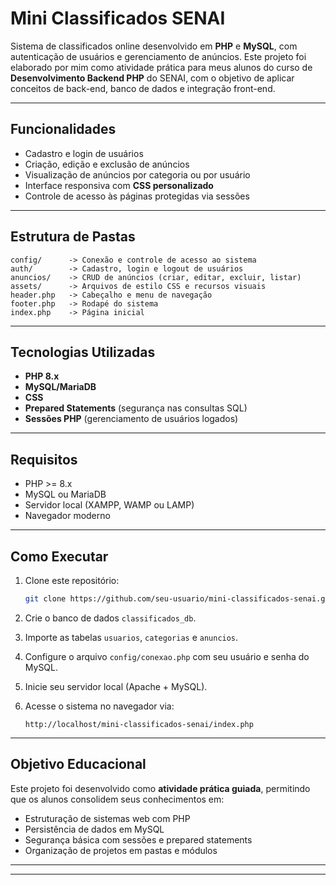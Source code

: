 # Mini Classificados SENAI

Sistema de classificados online desenvolvido em **PHP** e **MySQL**, com autenticação de usuários e gerenciamento de anúncios.
Este projeto foi elaborado por mim como atividade prática para meus alunos do curso de **Desenvolvimento Backend PHP** do SENAI, com o objetivo de aplicar conceitos de back-end, banco de dados e integração front-end.

---

## Funcionalidades

* Cadastro e login de usuários
* Criação, edição e exclusão de anúncios
* Visualização de anúncios por categoria ou por usuário
* Interface responsiva com **CSS personalizado**
* Controle de acesso às páginas protegidas via sessões

---

## Estrutura de Pastas

```
config/      -> Conexão e controle de acesso ao sistema
auth/        -> Cadastro, login e logout de usuários
anuncios/    -> CRUD de anúncios (criar, editar, excluir, listar)
assets/      -> Arquivos de estilo CSS e recursos visuais
header.php   -> Cabeçalho e menu de navegação
footer.php   -> Rodapé do sistema
index.php    -> Página inicial
```

---

## Tecnologias Utilizadas

* **PHP 8.x**
* **MySQL/MariaDB**
* **CSS**
* **Prepared Statements** (segurança nas consultas SQL)
* **Sessões PHP** (gerenciamento de usuários logados)

---

## Requisitos

* PHP >= 8.x
* MySQL ou MariaDB
* Servidor local (XAMPP, WAMP ou LAMP)
* Navegador moderno

---

## Como Executar

1. Clone este repositório:

   ```bash
   git clone https://github.com/seu-usuario/mini-classificados-senai.git
   ```

2. Crie o banco de dados `classificados_db`.

3. Importe as tabelas `usuarios`, `categorias` e `anuncios`.

4. Configure o arquivo `config/conexao.php` com seu usuário e senha do MySQL.

5. Inicie seu servidor local (Apache + MySQL).

6. Acesse o sistema no navegador via:

   ```
   http://localhost/mini-classificados-senai/index.php
   ```

---

## Objetivo Educacional

Este projeto foi desenvolvido como **atividade prática guiada**, permitindo que os alunos consolidem seus conhecimentos em:

* Estruturação de sistemas web com PHP
* Persistência de dados em MySQL
* Segurança básica com sessões e prepared statements
* Organização de projetos em pastas e módulos

---


---
